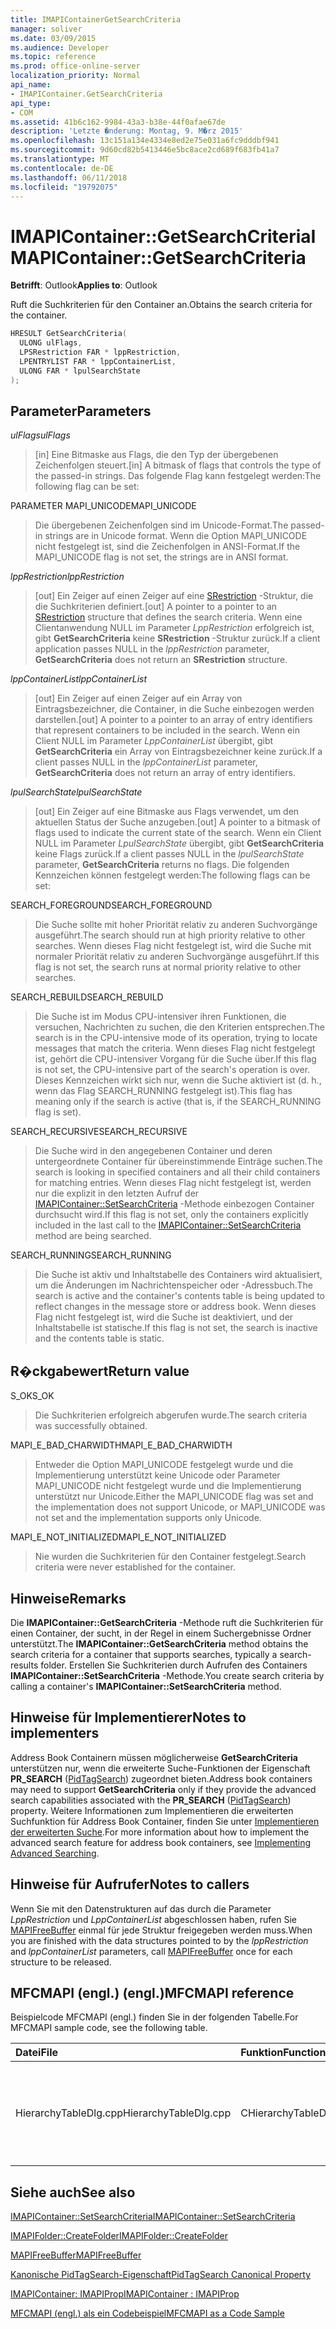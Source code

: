 ```yaml
---
title: IMAPIContainerGetSearchCriteria
manager: soliver
ms.date: 03/09/2015
ms.audience: Developer
ms.topic: reference
ms.prod: office-online-server
localization_priority: Normal
api_name:
- IMAPIContainer.GetSearchCriteria
api_type:
- COM
ms.assetid: 41b6c162-9984-43a3-b38e-44f0afae67de
description: 'Letzte �nderung: Montag, 9. M�rz 2015'
ms.openlocfilehash: 13c151a134e4334e8ed2e75e031a6fc9dddbf941
ms.sourcegitcommit: 9d60cd82b5413446e5bc8ace2cd689f683fb41a7
ms.translationtype: MT
ms.contentlocale: de-DE
ms.lasthandoff: 06/11/2018
ms.locfileid: "19792075"
---
```

# <a name="imapicontainergetsearchcriteria"></a><span data-ttu-id="09848-103">IMAPIContainer::GetSearchCriteria</span><span class="sxs-lookup"><span data-stu-id="09848-103">IMAPIContainer::GetSearchCriteria</span></span>

  
  
<span data-ttu-id="09848-104">**Betrifft**: Outlook</span><span class="sxs-lookup"><span data-stu-id="09848-104">**Applies to**: Outlook</span></span> 
  
<span data-ttu-id="09848-105">Ruft die Suchkriterien für den Container an.</span><span class="sxs-lookup"><span data-stu-id="09848-105">Obtains the search criteria for the container.</span></span>
  
```cpp
HRESULT GetSearchCriteria(
  ULONG ulFlags,
  LPSRestriction FAR * lppRestriction,
  LPENTRYLIST FAR * lppContainerList,
  ULONG FAR * lpulSearchState
);
```

## <a name="parameters"></a><span data-ttu-id="09848-106">Parameter</span><span class="sxs-lookup"><span data-stu-id="09848-106">Parameters</span></span>

 <span data-ttu-id="09848-107">_ulFlags_</span><span class="sxs-lookup"><span data-stu-id="09848-107">_ulFlags_</span></span>
  
> <span data-ttu-id="09848-108">[in] Eine Bitmaske aus Flags, die den Typ der übergebenen Zeichenfolgen steuert.</span><span class="sxs-lookup"><span data-stu-id="09848-108">[in] A bitmask of flags that controls the type of the passed-in strings.</span></span> <span data-ttu-id="09848-109">Das folgende Flag kann festgelegt werden:</span><span class="sxs-lookup"><span data-stu-id="09848-109">The following flag can be set:</span></span>
    
<span data-ttu-id="09848-110">PARAMETER MAPI_UNICODE</span><span class="sxs-lookup"><span data-stu-id="09848-110">MAPI_UNICODE</span></span> 
  
> <span data-ttu-id="09848-111">Die übergebenen Zeichenfolgen sind im Unicode-Format.</span><span class="sxs-lookup"><span data-stu-id="09848-111">The passed-in strings are in Unicode format.</span></span> <span data-ttu-id="09848-112">Wenn die Option MAPI_UNICODE nicht festgelegt ist, sind die Zeichenfolgen in ANSI-Format.</span><span class="sxs-lookup"><span data-stu-id="09848-112">If the MAPI_UNICODE flag is not set, the strings are in ANSI format.</span></span>
    
 <span data-ttu-id="09848-113">_lppRestriction_</span><span class="sxs-lookup"><span data-stu-id="09848-113">_lppRestriction_</span></span>
  
> <span data-ttu-id="09848-114">[out] Ein Zeiger auf einen Zeiger auf eine [SRestriction](srestriction.md) -Struktur, die die Suchkriterien definiert.</span><span class="sxs-lookup"><span data-stu-id="09848-114">[out] A pointer to a pointer to an [SRestriction](srestriction.md) structure that defines the search criteria.</span></span> <span data-ttu-id="09848-115">Wenn eine Clientanwendung NULL im Parameter _LppRestriction_ erfolgreich ist, gibt **GetSearchCriteria** keine **SRestriction** -Struktur zurück.</span><span class="sxs-lookup"><span data-stu-id="09848-115">If a client application passes NULL in the  _lppRestriction_ parameter, **GetSearchCriteria** does not return an **SRestriction** structure.</span></span> 
    
 <span data-ttu-id="09848-116">_lppContainerList_</span><span class="sxs-lookup"><span data-stu-id="09848-116">_lppContainerList_</span></span>
  
> <span data-ttu-id="09848-117">[out] Ein Zeiger auf einen Zeiger auf ein Array von Eintragsbezeichner, die Container, in die Suche einbezogen werden darstellen.</span><span class="sxs-lookup"><span data-stu-id="09848-117">[out] A pointer to a pointer to an array of entry identifiers that represent containers to be included in the search.</span></span> <span data-ttu-id="09848-118">Wenn ein Client NULL im Parameter _LppContainerList_ übergibt, gibt **GetSearchCriteria** ein Array von Eintragsbezeichner keine zurück.</span><span class="sxs-lookup"><span data-stu-id="09848-118">If a client passes NULL in the  _lppContainerList_ parameter, **GetSearchCriteria** does not return an array of entry identifiers.</span></span> 
    
 <span data-ttu-id="09848-119">_lpulSearchState_</span><span class="sxs-lookup"><span data-stu-id="09848-119">_lpulSearchState_</span></span>
  
> <span data-ttu-id="09848-120">[out] Ein Zeiger auf eine Bitmaske aus Flags verwendet, um den aktuellen Status der Suche anzugeben.</span><span class="sxs-lookup"><span data-stu-id="09848-120">[out] A pointer to a bitmask of flags used to indicate the current state of the search.</span></span> <span data-ttu-id="09848-121">Wenn ein Client NULL im Parameter _LpulSearchState_ übergibt, gibt **GetSearchCriteria** keine Flags zurück.</span><span class="sxs-lookup"><span data-stu-id="09848-121">If a client passes NULL in the  _lpulSearchState_ parameter, **GetSearchCriteria** returns no flags.</span></span> <span data-ttu-id="09848-122">Die folgenden Kennzeichen können festgelegt werden:</span><span class="sxs-lookup"><span data-stu-id="09848-122">The following flags can be set:</span></span> 
    
<span data-ttu-id="09848-123">SEARCH_FOREGROUND</span><span class="sxs-lookup"><span data-stu-id="09848-123">SEARCH_FOREGROUND</span></span> 
  
> <span data-ttu-id="09848-124">Die Suche sollte mit hoher Priorität relativ zu anderen Suchvorgänge ausgeführt.</span><span class="sxs-lookup"><span data-stu-id="09848-124">The search should run at high priority relative to other searches.</span></span> <span data-ttu-id="09848-125">Wenn dieses Flag nicht festgelegt ist, wird die Suche mit normaler Priorität relativ zu anderen Suchvorgänge ausgeführt.</span><span class="sxs-lookup"><span data-stu-id="09848-125">If this flag is not set, the search runs at normal priority relative to other searches.</span></span>
    
<span data-ttu-id="09848-126">SEARCH_REBUILD</span><span class="sxs-lookup"><span data-stu-id="09848-126">SEARCH_REBUILD</span></span> 
  
> <span data-ttu-id="09848-127">Die Suche ist im Modus CPU-intensiver ihren Funktionen, die versuchen, Nachrichten zu suchen, die den Kriterien entsprechen.</span><span class="sxs-lookup"><span data-stu-id="09848-127">The search is in the CPU-intensive mode of its operation, trying to locate messages that match the criteria.</span></span> <span data-ttu-id="09848-128">Wenn dieses Flag nicht festgelegt ist, gehört die CPU-intensiver Vorgang für die Suche über.</span><span class="sxs-lookup"><span data-stu-id="09848-128">If this flag is not set, the CPU-intensive part of the search's operation is over.</span></span> <span data-ttu-id="09848-129">Dieses Kennzeichen wirkt sich nur, wenn die Suche aktiviert ist (d. h., wenn das Flag SEARCH_RUNNING festgelegt ist).</span><span class="sxs-lookup"><span data-stu-id="09848-129">This flag has meaning only if the search is active (that is, if the SEARCH_RUNNING flag is set).</span></span>
    
<span data-ttu-id="09848-130">SEARCH_RECURSIVE</span><span class="sxs-lookup"><span data-stu-id="09848-130">SEARCH_RECURSIVE</span></span> 
  
> <span data-ttu-id="09848-131">Die Suche wird in den angegebenen Container und deren untergeordnete Container für übereinstimmende Einträge suchen.</span><span class="sxs-lookup"><span data-stu-id="09848-131">The search is looking in specified containers and all their child containers for matching entries.</span></span> <span data-ttu-id="09848-132">Wenn dieses Flag nicht festgelegt ist, werden nur die explizit in den letzten Aufruf der [IMAPIContainer::SetSearchCriteria](imapicontainer-setsearchcriteria.md) -Methode einbezogen Container durchsucht wird.</span><span class="sxs-lookup"><span data-stu-id="09848-132">If this flag is not set, only the containers explicitly included in the last call to the [IMAPIContainer::SetSearchCriteria](imapicontainer-setsearchcriteria.md) method are being searched.</span></span> 
    
<span data-ttu-id="09848-133">SEARCH_RUNNING</span><span class="sxs-lookup"><span data-stu-id="09848-133">SEARCH_RUNNING</span></span> 
  
> <span data-ttu-id="09848-134">Die Suche ist aktiv und Inhaltstabelle des Containers wird aktualisiert, um die Änderungen im Nachrichtenspeicher oder -Adressbuch.</span><span class="sxs-lookup"><span data-stu-id="09848-134">The search is active and the container's contents table is being updated to reflect changes in the message store or address book.</span></span> <span data-ttu-id="09848-135">Wenn dieses Flag nicht festgelegt ist, wird die Suche ist deaktiviert, und der Inhaltstabelle ist statische.</span><span class="sxs-lookup"><span data-stu-id="09848-135">If this flag is not set, the search is inactive and the contents table is static.</span></span>
    
## <a name="return-value"></a><span data-ttu-id="09848-136">R�ckgabewert</span><span class="sxs-lookup"><span data-stu-id="09848-136">Return value</span></span>

<span data-ttu-id="09848-137">S_OK</span><span class="sxs-lookup"><span data-stu-id="09848-137">S_OK</span></span> 
  
> <span data-ttu-id="09848-138">Die Suchkriterien erfolgreich abgerufen wurde.</span><span class="sxs-lookup"><span data-stu-id="09848-138">The search criteria was successfully obtained.</span></span>
    
<span data-ttu-id="09848-139">MAPI_E_BAD_CHARWIDTH</span><span class="sxs-lookup"><span data-stu-id="09848-139">MAPI_E_BAD_CHARWIDTH</span></span> 
  
> <span data-ttu-id="09848-140">Entweder die Option MAPI_UNICODE festgelegt wurde und die Implementierung unterstützt keine Unicode oder Parameter MAPI_UNICODE nicht festgelegt wurde und die Implementierung unterstützt nur Unicode.</span><span class="sxs-lookup"><span data-stu-id="09848-140">Either the MAPI_UNICODE flag was set and the implementation does not support Unicode, or MAPI_UNICODE was not set and the implementation supports only Unicode.</span></span>
    
<span data-ttu-id="09848-141">MAPI_E_NOT_INITIALIZED</span><span class="sxs-lookup"><span data-stu-id="09848-141">MAPI_E_NOT_INITIALIZED</span></span> 
  
> <span data-ttu-id="09848-142">Nie wurden die Suchkriterien für den Container festgelegt.</span><span class="sxs-lookup"><span data-stu-id="09848-142">Search criteria were never established for the container.</span></span>
    
## <a name="remarks"></a><span data-ttu-id="09848-143">Hinweise</span><span class="sxs-lookup"><span data-stu-id="09848-143">Remarks</span></span>

<span data-ttu-id="09848-144">Die **IMAPIContainer::GetSearchCriteria** -Methode ruft die Suchkriterien für einen Container, der sucht, in der Regel in einem Suchergebnisse Ordner unterstützt.</span><span class="sxs-lookup"><span data-stu-id="09848-144">The **IMAPIContainer::GetSearchCriteria** method obtains the search criteria for a container that supports searches, typically a search-results folder.</span></span> <span data-ttu-id="09848-145">Erstellen Sie Suchkriterien durch Aufrufen des Containers **IMAPIContainer::SetSearchCriteria** -Methode.</span><span class="sxs-lookup"><span data-stu-id="09848-145">You create search criteria by calling a container's **IMAPIContainer::SetSearchCriteria** method.</span></span> 
  
## <a name="notes-to-implementers"></a><span data-ttu-id="09848-146">Hinweise für Implementierer</span><span class="sxs-lookup"><span data-stu-id="09848-146">Notes to implementers</span></span>

<span data-ttu-id="09848-147">Address Book Containern müssen möglicherweise **GetSearchCriteria** unterstützen nur, wenn die erweiterte Suche-Funktionen der Eigenschaft **PR_SEARCH** ([PidTagSearch](pidtagsearch-canonical-property.md)) zugeordnet bieten.</span><span class="sxs-lookup"><span data-stu-id="09848-147">Address book containers may need to support **GetSearchCriteria** only if they provide the advanced search capabilities associated with the **PR_SEARCH** ([PidTagSearch](pidtagsearch-canonical-property.md)) property.</span></span> <span data-ttu-id="09848-148">Weitere Informationen zum Implementieren die erweiterten Suchfunktion für Address Book Container, finden Sie unter [Implementieren der erweiterten Suche](implementing-advanced-searching.md).</span><span class="sxs-lookup"><span data-stu-id="09848-148">For more information about how to implement the advanced search feature for address book containers, see [Implementing Advanced Searching](implementing-advanced-searching.md).</span></span>
  
## <a name="notes-to-callers"></a><span data-ttu-id="09848-149">Hinweise für Aufrufer</span><span class="sxs-lookup"><span data-stu-id="09848-149">Notes to callers</span></span>

<span data-ttu-id="09848-150">Wenn Sie mit den Datenstrukturen auf das durch die Parameter _LppRestriction_ und _LppContainerList_ abgeschlossen haben, rufen Sie [MAPIFreeBuffer](mapifreebuffer.md) einmal für jede Struktur freigegeben werden muss.</span><span class="sxs-lookup"><span data-stu-id="09848-150">When you are finished with the data structures pointed to by the  _lppRestriction_ and  _lppContainerList_ parameters, call [MAPIFreeBuffer](mapifreebuffer.md) once for each structure to be released.</span></span> 
  
## <a name="mfcmapi-reference"></a><span data-ttu-id="09848-151">MFCMAPI (engl.) (engl.)</span><span class="sxs-lookup"><span data-stu-id="09848-151">MFCMAPI reference</span></span>

<span data-ttu-id="09848-152">Beispielcode MFCMAPI (engl.) finden Sie in der folgenden Tabelle.</span><span class="sxs-lookup"><span data-stu-id="09848-152">For MFCMAPI sample code, see the following table.</span></span>
  
|<span data-ttu-id="09848-153">**Datei**</span><span class="sxs-lookup"><span data-stu-id="09848-153">**File**</span></span>|<span data-ttu-id="09848-154">**Funktion**</span><span class="sxs-lookup"><span data-stu-id="09848-154">**Function**</span></span>|<span data-ttu-id="09848-155">**Comment**</span><span class="sxs-lookup"><span data-stu-id="09848-155">**Comment**</span></span>|
|:-----|:-----|:-----|
|<span data-ttu-id="09848-156">HierarchyTableDlg.cpp</span><span class="sxs-lookup"><span data-stu-id="09848-156">HierarchyTableDlg.cpp</span></span>  <br/> |<span data-ttu-id="09848-157">CHierarchyTableDlg::OnEditSearchCriteria</span><span class="sxs-lookup"><span data-stu-id="09848-157">CHierarchyTableDlg::OnEditSearchCriteria</span></span>  <br/> |<span data-ttu-id="09848-158">MFCMAPI (engl.) verwendet die **IMAPIContainer::GetSearchCriteria** -Methode, um Suchkriterien aus einem Ordner anzuzeigenden abzurufen.</span><span class="sxs-lookup"><span data-stu-id="09848-158">MFCMAPI uses the **IMAPIContainer::GetSearchCriteria** method to obtain search criteria from a folder to display.</span></span>  <br/> |
   
## <a name="see-also"></a><span data-ttu-id="09848-159">Siehe auch</span><span class="sxs-lookup"><span data-stu-id="09848-159">See also</span></span>



[<span data-ttu-id="09848-160">IMAPIContainer::SetSearchCriteria</span><span class="sxs-lookup"><span data-stu-id="09848-160">IMAPIContainer::SetSearchCriteria</span></span>](imapicontainer-setsearchcriteria.md)
  
[<span data-ttu-id="09848-161">IMAPIFolder::CreateFolder</span><span class="sxs-lookup"><span data-stu-id="09848-161">IMAPIFolder::CreateFolder</span></span>](imapifolder-createfolder.md)
  
[<span data-ttu-id="09848-162">MAPIFreeBuffer</span><span class="sxs-lookup"><span data-stu-id="09848-162">MAPIFreeBuffer</span></span>](mapifreebuffer.md)
  
[<span data-ttu-id="09848-163">Kanonische PidTagSearch-Eigenschaft</span><span class="sxs-lookup"><span data-stu-id="09848-163">PidTagSearch Canonical Property</span></span>](pidtagsearch-canonical-property.md)
  
[<span data-ttu-id="09848-164">IMAPIContainer: IMAPIProp</span><span class="sxs-lookup"><span data-stu-id="09848-164">IMAPIContainer : IMAPIProp</span></span>](imapicontainerimapiprop.md)


[<span data-ttu-id="09848-165">MFCMAPI (engl.) als ein Codebeispiel</span><span class="sxs-lookup"><span data-stu-id="09848-165">MFCMAPI as a Code Sample</span></span>](mfcmapi-as-a-code-sample.md)

